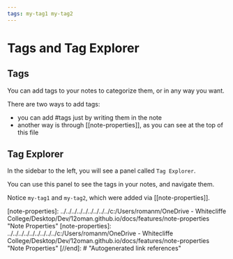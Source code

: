 ```yaml
---
tags: my-tag1 my-tag2
---
```


# Tags and Tag Explorer

## Tags

You can add tags to your notes to categorize them, or in any way you want.

There are two ways to add tags:
- you can add #tags just by writing them in the note
- another way is through [[note-properties]], as you can see at the top of this file

## Tag Explorer
In the sidebar to the left, you will see a panel called `Tag Explorer`.

You can use this panel to see the tags in your notes, and navigate them.

Notice `my-tag1` and `my-tag2`, which were added via [[note-properties]].


[//begin]: # "Autogenerated link references for markdown compatibility"
[note-properties]: ../../../../../../../../../c:/Users/romanm/OneDrive - Whitecliffe College/Desktop/Dev/12oman.github.io/docs/features/note-properties "Note Properties"
[note-properties]: ../../../../../../../../../c:/Users/romanm/OneDrive - Whitecliffe College/Desktop/Dev/12oman.github.io/docs/features/note-properties "Note Properties"
[//end]: # "Autogenerated link references"